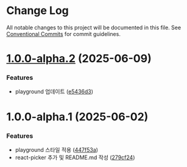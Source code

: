 # Change Log

All notable changes to this project will be documented in this file.
See [Conventional Commits](https://conventionalcommits.org) for commit guidelines.

# [1.0.0-alpha.2](https://github.com/go-lani/lani.ground/compare/@lani.ground/react-picker@1.0.0-alpha.1...@lani.ground/react-picker@1.0.0-alpha.2) (2025-06-09)


### Features

* playground 업데이트 ([e5436d3](https://github.com/go-lani/lani.ground/commit/e5436d38117f01e827096e59b8bb46e8a0e67162))





# 1.0.0-alpha.1 (2025-06-02)


### Features

* playground 스타일 적용 ([447f53a](https://github.com/go-lani/lani.ground/commit/447f53af55ba40c53ef9fc2c64efa8fc6bced376))
* react-picker 추가 및 README.md 작성 ([279cf24](https://github.com/go-lani/lani.ground/commit/279cf24b6e2d88bebaa1185b3e7f559f59c64b24))
